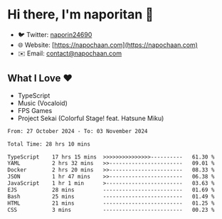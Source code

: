# Hi there, I'm naporitan 👋

- 🐦 Twitter: [naporin24690](https://twitter.com/naporin24690)
- 🌐 Website: [https://napochaan.com](https://napochaan.com)
- ✉️ Email: [contact@napochaan.com](mailto:contact@napochaan.com)

## What I Love ❤️
- TypeScript
- Music (Vocaloid)
- FPS Games
- Project Sekai (Colorful Stage! feat. Hatsune Miku)

<!--START_SECTION:waka-->

```txt
From: 27 October 2024 - To: 03 November 2024

Total Time: 28 hrs 10 mins

TypeScript    17 hrs 15 mins  >>>>>>>>>>>>>>>----------   61.30 %
YAML          2 hrs 32 mins   >>-----------------------   09.01 %
Docker        2 hrs 20 mins   >>-----------------------   08.33 %
JSON          1 hr 47 mins    >>-----------------------   06.38 %
JavaScript    1 hr 1 min      >------------------------   03.63 %
EJS           28 mins         -------------------------   01.69 %
Bash          25 mins         -------------------------   01.49 %
HTML          21 mins         -------------------------   01.25 %
CSS           3 mins          -------------------------   00.23 %
```

<!--END_SECTION:waka-->

